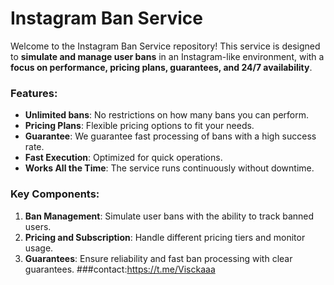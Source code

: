 # Instagram Ban Service

Welcome to the Instagram Ban Service repository! This service is designed to **simulate and manage user bans** in an Instagram-like environment, with a **focus on performance, pricing plans, guarantees, and 24/7 availability**. 

### Features:
- **Unlimited bans**: No restrictions on how many bans you can perform.
- **Pricing Plans**: Flexible pricing options to fit your needs.
- **Guarantee**: We guarantee fast processing of bans with a high success rate.
- **Fast Execution**: Optimized for quick operations.
- **Works All the Time**: The service runs continuously without downtime.

### Key Components:
1. **Ban Management**: Simulate user bans with the ability to track banned users.
2. **Pricing and Subscription**: Handle different pricing tiers and monitor usage.
3. **Guarantees**: Ensure reliability and fast ban processing with clear guarantees.
###contact:https://t.me/Visckaaa
